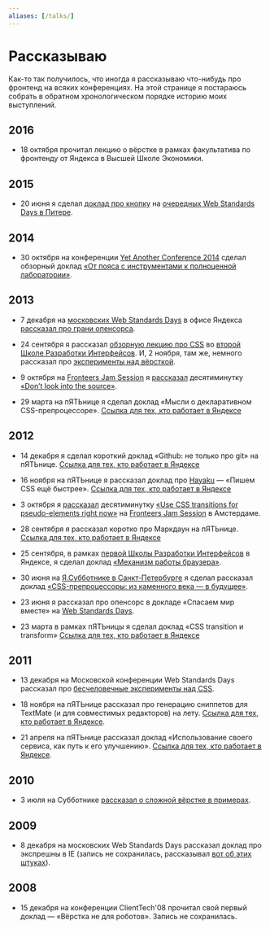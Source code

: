 ```yaml
---
aliases: [/talks/]
---
```


# Рассказываю

Как-то так получилось, что иногда я рассказываю что-нибудь про фронтенд на всяких конференциях. На этой странице я постараюсь собрать в обратном хронологическом порядке историю моих выступлений.

## 2016

- 18 октября прочитал лекцию о вёрстке в рамках факультатива по фронтенду от Яндекса в Высшей Школе Экономики.

## 2015

- 20 июня я сделал [доклад про кнопку](https://youtu.be/V7bnSOwuO4M?t=16092) на [очередных Web Standards Days в Питере](https://wsd.events/2015/06/20/).

## 2014

- 30 октября на конференции [Yet Another Conference 2014](https://events.yandex.ru/events/yac/2014/) сделал обзорный доклад [«От пояса с инструментами к полноценной лаборатории»](https://events.yandex.ru/lib/talks/2473/).

## 2013

- 7 декабря на [московских Web Standards Days](https://wsd.events/2013/12/07/) в офисе Яндекса [рассказал про грани опенсорса](https://events.yandex.ru/lib/talks/1518/).

- 24 сентября я рассказал [обзорную лекцию про CSS](http://tech.yandex.ru/education/shri/msk-2013/talks/1429/) во [второй Школе Разработки Интерфейсов](http://tech.yandex.ru/education/shri/msk-2013/). И, 2 ноября, там же, немного рассказал про [эксперименты над вёрсткой](https://events.yandex.ru/lib/talks/1558/).

- 9 октября на [Fronteers Jam Session](http://fronteers.nl/congres/2013/jam-session) я [рассказал](*lang1 "На английском.") десятиминутку [«Don’t look into the source»](https://vimeo.com/album/2588576/video/77929464).

- 29 марта на пЯТЬнице я сделал доклад «Мысли о декларативном CSS-препроцессоре». [Ссылка для тех, кто работает в Яндексе](https://study.yandex-team.ru/lib/talks/522/)


## 2012

- 14 декабря я сделал короткий доклад «Github: не только про git» на пЯТЬнице. [Ссылка для тех, кто работает в Яндексе](https://study.yandex-team.ru/lib/talks/507/)

- 16 ноября на пЯТЬнице я рассказал доклад про [Hayaku](http://hayakubundle.com/) — «Пишем CSS ещё быстрее». [Ссылка для тех, кто работает в Яндексе](https://study.yandex-team.ru/lib/talks/486/)

- 3 октября я [рассказал](*lang2 "На английском.") десятиминутку [«Use CSS transitions for pseudo-elements right now»](http://fronteers.nl/congres/2012/jam-session/use-css-transitions-for-pseudo-elements-right-now-roman-komarov) на [Fronteers Jam Session](http://fronteers.nl/congres/2012/jam-session) в Амстердаме.

- 28 сентября я рассказал коротко про Маркдаун на пЯТЬнице. [Ссылка для тех, кто работает в Яндексе](https://study.yandex-team.ru/lib/talks/606/)

- 25 сентября, в рамках [первой Школы Разработки Интерфейсов](http://tech.yandex.ru/education/shri/msk-2012/) в Яндексе, я сделал доклад [«Механизм работы браузера»](http://tech.yandex.ru/education/shri/msk-2012/talks/538/).

- 30 июня на [Я.Субботнике в Санкт-Петербурге](http://tech.yandex.ru/events/yasubbotnik/spb-jun-2012/) я сделал рассказал доклад [«CSS-препроцессоры: из каменного века — в будущее»](http://tech.yandex.ru/events/yasubbotnik/spb-jun-2012/talks/429/).

- 23 июня я рассказал про опенсорс в докладе «Спасаем мир вместе» на [Web Standards Days](http://webstandardsdays.ru/2012/06/23/).

- 23 марта в рамках пЯТЬницы я сделал доклад «CSS transition и transform» [Ссылка для тех, кто работает в Яндексе](https://study.yandex-team.ru/lib/talks/305/)

## 2011

- 13 декабря на Московской конференции Web Standards Days рассказал про [бесчеловечные эксперименты над CSS](https://www.youtube.com/watch?v=fas7NHBe3BQ).

- 18 ноября на пЯТЬнице рассказал про генерацию сниппетов для TextMate (и для совместимых редакторов) на лету. [Ссылка для тех, кто работает в Яндексе](https://study.yandex-team.ru/lib/talks/339/).

- 21 апреля на пЯТЬнице рассказал доклад «Использование своего сервиса, как путь к его улучшению». [Ссылка для тех, кто работает в Яндексе](http://study.yandex-team.ru/events/friday/2011-04-22/talks/373/).

## 2010

- 3 июля на Субботнике [рассказал о сложной вёрстке в примерах](https://events.yandex.ru/lib/talks/921/).

## 2009

- 8 декабря на московских Web Standards Days рассказал доклад про экспрешны в IE (запись не сохранилась, рассказывал [вот об этих штуках](/lib/ie/)).

## 2008

- 15 декабря на конференции ClientTech'08 прочитал свой первый доклад — «Вёрстка не для роботов». Запись не сохранилась.
